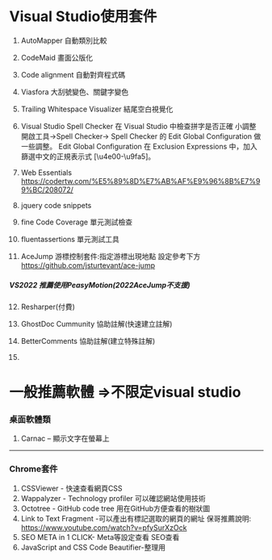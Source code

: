 # Visual Studio使用套件

1. AutoMapper 
自動類別比較

2. CodeMaid
畫面公版化

3. Code alignment
自動對齊程式碼

4. Viasfora
大刮號變色、關鍵字變色

5. Trailing Whitespace Visualizer
結尾空白視覺化

6. Visual Studio Spell Checker 
在 Visual Studio 中檢查拼字是否正確
小調整
開啟工具->Spell Checker->  Spell Checker 的 Edit Global Configuration 做一些調整。
Edit Global Configuration
在 Exclusion Expressions 中，加入篩選中文的正規表示式 [\u4e00-\u9fa5]。

7. Web Essentials
https://codertw.com/%E5%89%8D%E7%AB%AF%E9%96%8B%E7%99%BC/208072/

8. jquery code snippets

9. fine Code Coverage 單元測試檢查

10. fluentassertions 單元測試工具

11. AceJump 游標控制套件:指定游標出現地點 設定參考下方
https://github.com/jsturtevant/ace-jump <br/>
##### VS2022 推薦使用PeasyMotion(2022AceJump不支援) <br/>

12. Resharper(付費)

13. GhostDoc Cummunity 協助註解(快速建立註解)

14. BetterComments 協助註解(建立特殊註解)

15.

# 一般推薦軟體 =>不限定visual studio
### 桌面軟體類
1. Carnac – 顯示文字在螢幕上

---
### Chrome套件
1. CSSViewer  - 快速查看網頁CSS
2. Wappalyzer - Technology profiler 可以確認網站使用技術
3. Octotree - GitHub code tree 用在GitHub方便查看的樹狀圖
4. Link to Text Fragment -可以產出有標記選取的網頁的網址
保哥推薦說明:
https://www.youtube.com/watch?v=pfySurXzOck
5. SEO META in 1 CLICK- Meta等設定查看 SEO查看
6. JavaScript and CSS Code Beautifier-整理用
